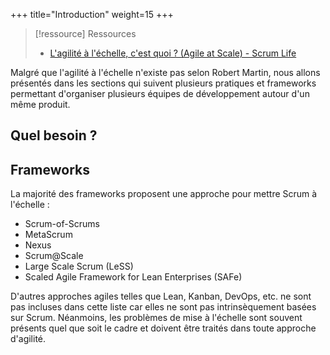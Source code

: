 +++
title="Introduction"
weight=15
+++

> [!ressource] Ressources
> - [L'agilité à l'échelle, c'est quoi ? (Agile at Scale) - Scrum Life](https://youtu.be/A0alM2OovFk)

Malgré que l'agilité à l'échelle n'existe pas selon Robert Martin, nous allons présentés dans les sections qui suivent plusieurs pratiques et frameworks permettant d'organiser plusieurs équipes de développement autour d'un même produit.

## Quel besoin ?


## Frameworks

La majorité des frameworks proposent une approche pour mettre Scrum à l'échelle :
- Scrum-of-Scrums
- MetaScrum
- Nexus
- Scrum@Scale
- Large Scale Scrum (LeSS)
- Scaled Agile Framework for Lean Enterprises (SAFe)


D'autres approches agiles telles que Lean, Kanban, DevOps, etc. ne sont pas incluses dans cette liste car elles ne sont pas intrinsèquement basées sur Scrum. Néanmoins, les problèmes de mise à l'échelle sont souvent présents quel que soit le cadre et doivent être traités dans toute approche d'agilité.

